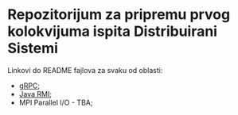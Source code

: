 # Repozitorijum za pripremu prvog kolokvijuma ispita Distribuirani Sistemi

Linkovi do README fajlova za svaku od oblasti:

- [gRPC](./grpc/README.md);
- [Java RMI](./RMI/README.md);
- MPI Parallel I/O - TBA;
